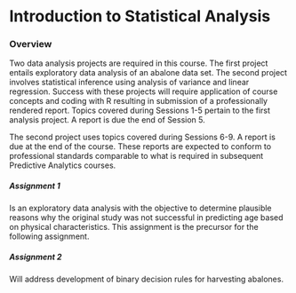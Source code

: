 # Introduction to Statistical Analysis


### Overview
Two data analysis projects are required in this course. The first project entails exploratory data analysis of an abalone data set. The second project involves statistical inference using analysis of variance and linear regression. Success with these projects will require application of course concepts and coding with R resulting in submission of a professionally rendered report.
Topics covered during Sessions 1-5 pertain to the first analysis project.  A report is due the end of Session 5. 

The second project uses topics covered during Sessions 6-9. A report is due at the end of the course. These reports are expected to conform to professional standards comparable to what is required in subsequent Predictive Analytics courses.

#####  Assignment 1 
Is an exploratory data analysis with the objective to determine plausible reasons why the original study was not successful in predicting age based on physical characteristics. This assignment is the precursor for the following assignment.

##### Assignment 2 
Will address development of binary decision rules for harvesting abalones.
